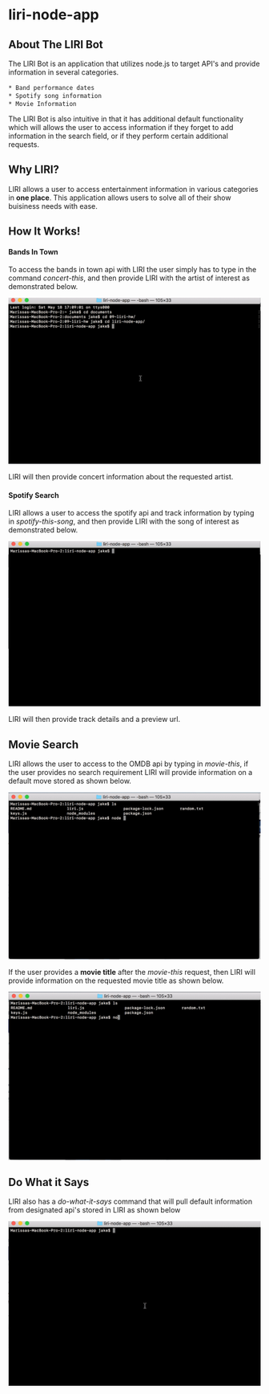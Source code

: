 # liri-node-app

## About The LIRI Bot

The LIRI Bot is an application that utilizes node.js to target API's and provide information in several categories.

    * Band performance dates
    * Spotify song information
    * Movie Information

The LIRI Bot is also intuitive in that it has additional default functionality which will allows the user to access information if they forget to add information in the search field, or if they perform certain additional requests. 

## Why LIRI?

LIRI allows a user to access entertainment information in various categories in **one place**. This application allows users to solve all of their show buisiness needs with ease.

## How It Works!

#### Bands In Town 

To access the bands in town api with LIRI the user simply has to type in the command *concert-this*, and then provide LIRI with the artist of interest as demonstrated below.

![bands in town](https://github.com/jvalentine1/liri-node-app/blob/master/images/Band-%20in-town-Gif.2019-05-18_17_21_39.gif)

LIRI will then provide concert information about the requested artist. 

#### Spotify Search 

LIRI allows a user to access the spotify api and track information by typing in *spotify-this-song*, and then provide LIRI with the song of interest as demonstrated below.

![spotify](https://github.com/jvalentine1/liri-node-app/blob/master/images/spotify%20song%20search%20gif.2019-05-19%2013_26_48.gif)

LIRI will then provide track details and a preview url.

## Movie Search

LIRI allows the user to access to the OMDB api by typing in *movie-this*, if the user provides no search requirement LIRI will provide information on a default move stored as shown below.

![omdb](https://github.com/jvalentine1/liri-node-app/blob/master/images/movie%20search%20no%20title%20video.2019-05-19%2011_42_46.gif)

If the user provides a **movie title** after the *movie-this* request, then LIRI will provide information on the requested movie title as shown below. 

![omdb2](https://github.com/jvalentine1/liri-node-app/blob/master/images/movie%20search%20with%20title%20gif.2019-05-19%2011_45_33.gif)

## Do What it Says

LIRI also has a *do-what-it-says* command that will pull default information from designated api's stored in LIRI as shown below

![do what it says](https://github.com/jvalentine1/liri-node-app/blob/master/images/do%20what%20it%20says%20gif.2019-05-19%2013_47_56.gif)

